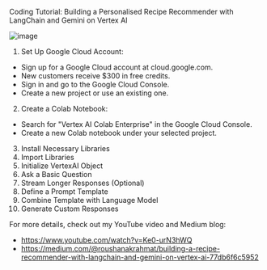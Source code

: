 Coding Tutorial: Building a Personalised Recipe Recommender with LangChain and Gemini on Vertex AI

![image](https://github.com/user-attachments/assets/8c6bc392-2041-4107-93d4-c9ae916d54bb)

1. Set Up Google Cloud Account:
- Sign up for a Google Cloud account at cloud.google.com.
- New customers receive $300 in free credits.
- Sign in and go to the Google Cloud Console.
- Create a new project or use an existing one.

2. Create a Colab Notebook:
- Search for "Vertex AI Colab Enterprise" in the Google Cloud Console.
- Create a new Colab notebook under your selected project.

3. Install Necessary Libraries
4. Import Libraries
5. Initialize VertexAI Object
6. Ask a Basic Question
7. Stream Longer Responses (Optional)
8. Define a Prompt Template
9. Combine Template with Language Model
10. Generate Custom Responses

For more details, check out my YouTube video and Medium blog:

- https://www.youtube.com/watch?v=Ke0-urN3hWQ
- https://medium.com/@roushanakrahmat/building-a-recipe-recommender-with-langchain-and-gemini-on-vertex-ai-77db6f6c5952
